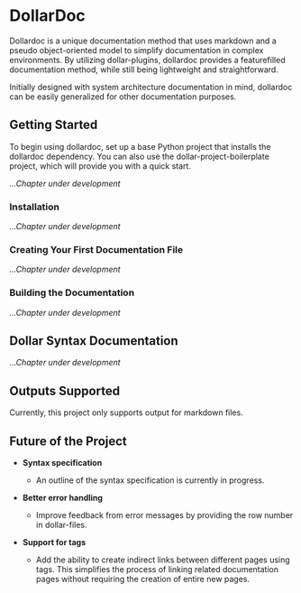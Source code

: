 # DollarDoc

Dollardoc is a unique documentation method that uses markdown and a pseudo object-oriented model to simplify documentation in complex environments. By utilizing dollar-plugins, dollardoc provides a featurefilled documentation method, while still being lightweight and straightforward.

Initially designed with system architecture documentation in mind, dollardoc can be easily generalized for other documentation purposes.

## Getting Started

To begin using dollardoc, set up a base Python project that installs the dollardoc dependency. You can also use the dollar-project-boilerplate project, which will provide you with a quick start.

*...Chapter under development*

### Installation

*...Chapter under development*

### Creating Your First Documentation File

*...Chapter under development*

### Building the Documentation

*...Chapter under development*

## Dollar Syntax Documentation

*...Chapter under development*

## Outputs Supported

Currently, this project only supports output for markdown files.

## Future of the Project

* **Syntax specification**
  * An outline of the syntax specification is currently in progress.

* **Better error handling**
  * Improve feedback from error messages by providing the row number in dollar-files.

* **Support for tags**
  * Add the ability to create indirect links between different pages using tags. This simplifies the process of linking related documentation pages without requiring the creation of entire new pages.
